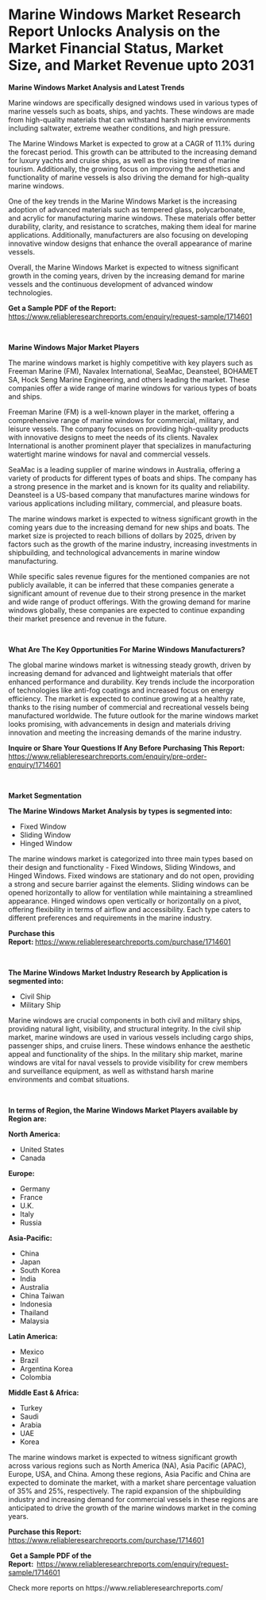 <p><h1>Marine Windows Market Research Report Unlocks Analysis on the Market Financial Status, Market Size, and Market Revenue upto 2031</h1></p><p><strong>Marine Windows Market Analysis and Latest Trends</strong></p>
<p><p>Marine windows are specifically designed windows used in various types of marine vessels such as boats, ships, and yachts. These windows are made from high-quality materials that can withstand harsh marine environments including saltwater, extreme weather conditions, and high pressure.</p><p>The Marine Windows Market is expected to grow at a CAGR of 11.1% during the forecast period. This growth can be attributed to the increasing demand for luxury yachts and cruise ships, as well as the rising trend of marine tourism. Additionally, the growing focus on improving the aesthetics and functionality of marine vessels is also driving the demand for high-quality marine windows.</p><p>One of the key trends in the Marine Windows Market is the increasing adoption of advanced materials such as tempered glass, polycarbonate, and acrylic for manufacturing marine windows. These materials offer better durability, clarity, and resistance to scratches, making them ideal for marine applications. Additionally, manufacturers are also focusing on developing innovative window designs that enhance the overall appearance of marine vessels.</p><p>Overall, the Marine Windows Market is expected to witness significant growth in the coming years, driven by the increasing demand for marine vessels and the continuous development of advanced window technologies.</p></p>
<p><strong>Get a Sample PDF of the Report:&nbsp;</strong> <a href="https://www.reliableresearchreports.com/enquiry/request-sample/1714601">https://www.reliableresearchreports.com/enquiry/request-sample/1714601</a></p>
<p>&nbsp;</p>
<p><strong>Marine Windows Major Market Players</strong></p>
<p><p>The marine windows market is highly competitive with key players such as Freeman Marine (FM), Navalex International, SeaMac, Deansteel, BOHAMET SA, Hock Seng Marine Engineering, and others leading the market. These companies offer a wide range of marine windows for various types of boats and ships.</p><p>Freeman Marine (FM) is a well-known player in the market, offering a comprehensive range of marine windows for commercial, military, and leisure vessels. The company focuses on providing high-quality products with innovative designs to meet the needs of its clients. Navalex International is another prominent player that specializes in manufacturing watertight marine windows for naval and commercial vessels. </p><p>SeaMac is a leading supplier of marine windows in Australia, offering a variety of products for different types of boats and ships. The company has a strong presence in the market and is known for its quality and reliability. Deansteel is a US-based company that manufactures marine windows for various applications including military, commercial, and pleasure boats. </p><p>The marine windows market is expected to witness significant growth in the coming years due to the increasing demand for new ships and boats. The market size is projected to reach billions of dollars by 2025, driven by factors such as the growth of the marine industry, increasing investments in shipbuilding, and technological advancements in marine window manufacturing.</p><p>While specific sales revenue figures for the mentioned companies are not publicly available, it can be inferred that these companies generate a significant amount of revenue due to their strong presence in the market and wide range of product offerings. With the growing demand for marine windows globally, these companies are expected to continue expanding their market presence and revenue in the future.</p></p>
<p>&nbsp;</p>
<p><strong>What Are The Key Opportunities For Marine Windows Manufacturers?</strong></p>
<p><p>The global marine windows market is witnessing steady growth, driven by increasing demand for advanced and lightweight materials that offer enhanced performance and durability. Key trends include the incorporation of technologies like anti-fog coatings and increased focus on energy efficiency. The market is expected to continue growing at a healthy rate, thanks to the rising number of commercial and recreational vessels being manufactured worldwide. The future outlook for the marine windows market looks promising, with advancements in design and materials driving innovation and meeting the increasing demands of the marine industry.</p></p>
<p><strong>Inquire or Share Your Questions If Any Before Purchasing This Report:</strong> <a href="https://www.reliableresearchreports.com/enquiry/pre-order-enquiry/1714601">https://www.reliableresearchreports.com/enquiry/pre-order-enquiry/1714601</a></p>
<p>&nbsp;</p>
<p><strong>Market Segmentation</strong></p>
<p><strong>The Marine Windows Market Analysis by types is segmented into:</strong></p>
<p><ul><li>Fixed Window</li><li>Sliding Window</li><li>Hinged Window</li></ul></p>
<p><p>The marine windows market is categorized into three main types based on their design and functionality - Fixed Windows, Sliding Windows, and Hinged Windows. Fixed windows are stationary and do not open, providing a strong and secure barrier against the elements. Sliding windows can be opened horizontally to allow for ventilation while maintaining a streamlined appearance. Hinged windows open vertically or horizontally on a pivot, offering flexibility in terms of airflow and accessibility. Each type caters to different preferences and requirements in the marine industry.</p></p>
<p><strong>Purchase this Report:&nbsp;</strong><a href="https://www.reliableresearchreports.com/purchase/1714601">https://www.reliableresearchreports.com/purchase/1714601</a></p>
<p>&nbsp;</p>
<p><strong>The Marine Windows Market Industry Research by Application is segmented into:</strong></p>
<p><ul><li>Civil Ship</li><li>Military Ship</li></ul></p>
<p><p>Marine windows are crucial components in both civil and military ships, providing natural light, visibility, and structural integrity. In the civil ship market, marine windows are used in various vessels including cargo ships, passenger ships, and cruise liners. These windows enhance the aesthetic appeal and functionality of the ships. In the military ship market, marine windows are vital for naval vessels to provide visibility for crew members and surveillance equipment, as well as withstand harsh marine environments and combat situations.</p></p>
<p>&nbsp;</p>
<p><strong>In terms of Region, the Marine Windows Market Players available by Region are:</strong></p>
<p>
    <p> <strong> North America: </strong>
        <ul>
            <li>United States</li>
            <li>Canada</li>
        </ul>
        </p> 
    <p> <strong> Europe: </strong>
        <ul>
            <li>Germany</li>
            <li>France</li>
            <li>U.K.</li>
            <li>Italy</li>
            <li>Russia</li>
        </ul>
        </p> 
    <p> <strong> Asia-Pacific: </strong>
        <ul>
            <li>China</li>
            <li>Japan</li>
            <li>South Korea</li>
            <li>India</li>
            <li>Australia</li>
            <li>China Taiwan</li>
            <li>Indonesia</li>
            <li>Thailand</li>
            <li>Malaysia</li>
        </ul>
        </p> 
    <p> <strong> Latin America: </strong>
        <ul>
            <li>Mexico</li>
            <li>Brazil</li>
            <li>Argentina Korea</li>
            <li>Colombia</li>
        </ul>
        </p> 
    <p> <strong> Middle East & Africa: </strong>
        <ul>
            <li>Turkey</li>
            <li>Saudi</li>
            <li>Arabia</li>
            <li>UAE</li>
            <li>Korea</li>
        </ul>
    </p>
    </p>
<p><p>The marine windows market is expected to witness significant growth across various regions such as North America (NA), Asia Pacific (APAC), Europe, USA, and China. Among these regions, Asia Pacific and China are expected to dominate the market, with a market share percentage valuation of 35% and 25%, respectively. The rapid expansion of the shipbuilding industry and increasing demand for commercial vessels in these regions are anticipated to drive the growth of the marine windows market in the coming years.</p></p>
<p><strong>Purchase this Report: </strong><a href="https://www.reliableresearchreports.com/purchase/1714601">https://www.reliableresearchreports.com/purchase/1714601</a></p>
<p>&nbsp;<strong>Get a Sample PDF of the Report:&nbsp;&nbsp;</strong><a href="https://www.reliableresearchreports.com/enquiry/request-sample/1714601">https://www.reliableresearchreports.com/enquiry/request-sample/1714601</a></p>
<p><strong></strong></p>
<p>Check more reports on https://www.reliableresearchreports.com/</p>